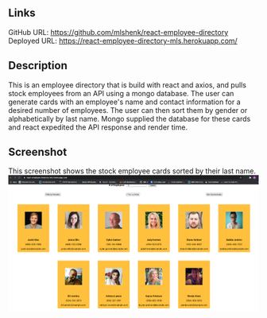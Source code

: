 ## Links
GitHub URL: https://github.com/mlshenk/react-employee-directory
Deployed URL: https://react-employee-directory-mls.herokuapp.com/

## Description
This is an employee directory that is build with react and axios, and pulls stock employees from an API using a mongo database. The user can generate cards with an employee's name and contact information for a desired number of employees. The user can then sort them by gender or alphabetically by last name. Mongo supplied the database for these cards and react expedited the API response and render time.

## Screenshot
This screenshot shows the stock employee cards sorted by their last name.
![deployed-screenshot](2020-08-10-22-11-33.png)